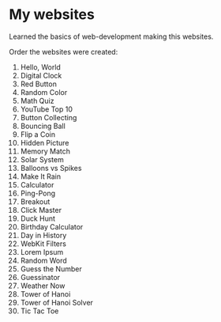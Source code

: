 # My websites

Learned the basics of web-development making this websites.

Order the websites were created:

1. Hello, World
2. Digital Clock
3. Red Button
4. Random Color
5. Math Quiz
6. YouTube Top 10
7. Button Collecting
8. Bouncing Ball
9. Flip a Coin
10. Hidden Picture
11. Memory Match
12. Solar System
13. Balloons vs Spikes
14. Make It Rain
15. Calculator
16. Ping-Pong
17. Breakout
18. Click Master
19. Duck Hunt
20. Birthday Calculator
21. Day in History
22. WebKit Filters
23. Lorem Ipsum
24. Random Word
25. Guess the Number
26. Guessinator
27. Weather Now
28. Tower of Hanoi
29. Tower of Hanoi Solver
30. Tic Tac Toe
